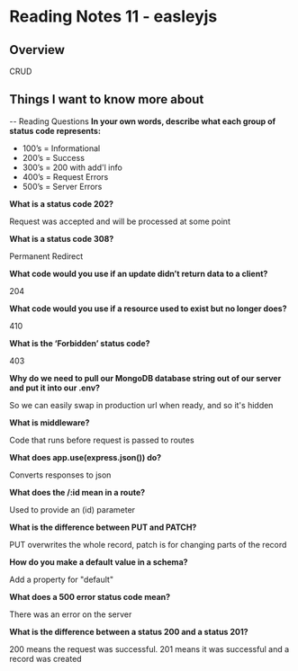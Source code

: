 # Reading Notes 11 - easleyjs

## Overview
CRUD

## Things I want to know more about

-- Reading Questions
**In your own words, describe what each group of status code represents:**

- 100’s = Informational
- 200’s = Success
- 300’s = 200 with add'l info
- 400’s = Request Errors
- 500’s = Server Errors

**What is a status code 202?**

Request was accepted and will be processed at some point

**What is a status code 308?**

Permanent Redirect

**What code would you use if an update didn’t return data to a client?**

204

**What code would you use if a resource used to exist but no longer does?**

410

**What is the ‘Forbidden’ status code?**

403

**Why do we need to pull our MongoDB database string out of our server and put it into our .env?**

So we can easily swap in production url when ready, and so it's hidden

**What is middleware?**

Code that runs before request is passed to routes

**What does app.use(express.json()) do?**

Converts responses to json

**What does the /:id mean in a route?**

Used to provide an (id) parameter

**What is the difference between PUT and PATCH?**

PUT overwrites the whole record, patch is for changing parts of the record

**How do you make a default value in a schema?**

Add a property for "default"

**What does a 500 error status code mean?**

There was an error on the server

**What is the difference between a status 200 and a status 201?**

200 means the request was successful. 201 means it was successful and a record was created
